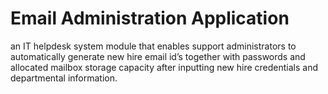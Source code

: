 # Email Administration Application

an IT helpdesk system module that enables support administrators to automatically generate new hire email id’s together with passwords and allocated mailbox storage capacity after inputting new hire credentials and departmental information. 
